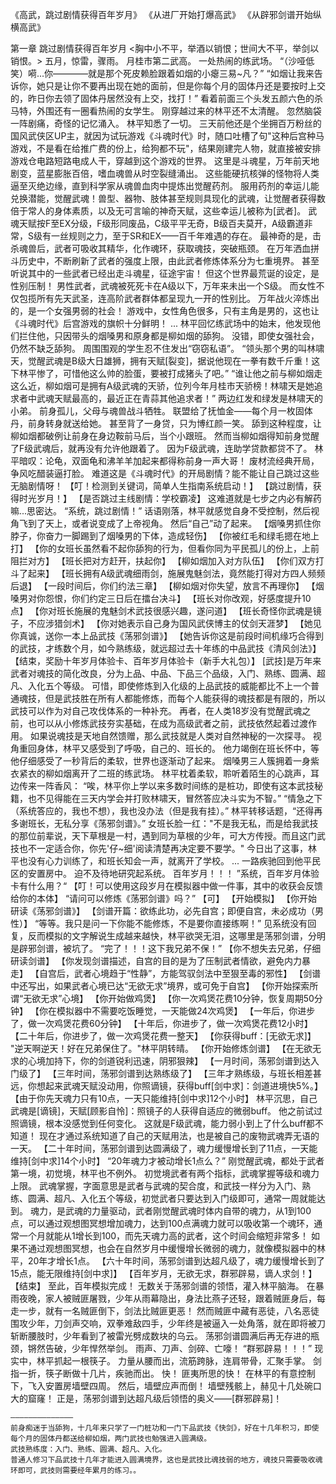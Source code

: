 《高武，跳过剧情获得百年岁月》
《从进厂开始打爆高武》
《从辟邪剑谱开始纵横高武》


第一章 跳过剧情获得百年岁月
    <胸中小不平，举酒以销恨；世间大不平，举剑以销恨。>
    五月，惊雷，骤雨。
    月桂市第二武高。
    一处热闹的练武场。
    “（沙哑低笑）嗬...你————就是那个死皮赖脸跟着如烟的小瘪三易~凡？”
    “如烟让我来告诉你，她只是让你不要再出现在她的面前，但是你每个月的固体丹还是要按时上交的，昨日你去领了固体丹居然没有上交，找打！”
    看着前面三个头发五颜六色的杀马特，外围还有一圈看热闹的女学生。
    刚穿越过来的林平还不太清醒。
    忽然脑袋一阵剧痛，奇怪的记忆涌入。
    林平知悉了一切。
    三天前他还是个坐拥百万粉丝的国风武侠区UP主，就因为试玩游戏《斗魂时代》时，随口吐槽了句"这种后宫种马游戏，不是看在给推广费的份上，给狗都不玩"，结果刚建完人物，就直接被安排游戏仓电路短路电成人干，穿越到这个游戏的世界。
    这里是斗魂星，万年前天地剧变，蓝星膨胀百倍，嗜血魂兽从时空裂缝涌出。
    这些能硬抗核弹的怪物将人类逼至灭绝边缘，直到科学家从魂兽血肉中提炼出觉醒药剂。
    服用药剂的幸运儿能兑换潜能，觉醒武魂！兽型、器物、肢体甚至规则具现化的武魂，让觉醒者获得数倍于常人的身体素质，以及无可言喻的神奇天赋，这些幸运儿被称为[武者]。
    武魂天赋按F至EX分级，F级形同废品，C级平平无奇，B级百夫莫开，A级霸道非常，S级有一丝规则之力，至于SR和EX——百千年难遇的存在。
    最神奇的是，击杀魂兽后，武者可吸收其精华，化作魂环，获取魂技，突破瓶颈。
    在万年洒血拼斗历史中，不断刷新了武者的强度上限，由此武者修炼体系分为七重境界。
    甚至听说其中的一些武者已经出走斗魂星，征途宇宙！
    但这个世界最荒诞的设定，是性别压制！
    男性武者，武魂被死死卡在A级以下，万年来未出一个S级。
    而女性不仅包揽所有先天武圣，连高阶武者群体都呈现九一开的性别比。
    万年战火淬炼出的，是一个女强男弱的社会！
    游戏中，女性角色很多，只有主角是男的，这也让《斗魂时代》后宫游戏的旗帜十分鲜明！
    ...
    林平回忆练武场中的始末，他发现他们拦住他，只因带头的烟嗓男和原身都是柳如烟的舔狗。
    没错，即使女强社会，仍然不缺乏舔狗。
    周围围观的学生忍不住发出“窃窃私语”。
    “领头那个男的叫林啸天，觉醒武魂是B级大日雄狮，拥有天赋[裂变]，据说他现在一拳有数千斤重！这下林平惨了，可惜他这么帅的脸蛋，要被打成猪头了吧。”
    “谁让他之前与柳如烟走这么近，柳如烟可是拥有A级武魂的天骄，位列今年月桂市天骄榜！林啸天是她追求者中武魂天赋最高的，最近正在青蒜其他追求者！”
    两边红发和绿发是林啸天的小弟。
    前身孤儿，父母与魂兽战斗牺牲。
    联盟给了抚恤金——每个月一枚固体丹，前身转身就送给她。
    甚至背了一身贷，只为博红颜一笑。
    舔到这种程度，让柳如烟都破例让前身在身边鞍前马后，当个小跟班。
    然而当柳如烟得知前身觉醒了F级武魂后，就再没有允许他跟着了。
    因为F级武魂，连助学贷款都贷不了。
    林平暗叹：论龟，双面龟和沸羊羊加起来都得称前身一声大哥！
    废材流经典开局，争风吃醋装逼打脸。
    难道这是《斗魂时代》的开局剧情？能不能让自己跳过这些无脑剧情呀！
    【叮！检测到关键词，简单人生指南系统启动！】
    【跳过剧情，获得时光岁月！】
    【是否跳过主线剧情：学校霸凌】
    这难道就是七步之内必有解药嘛...思密达。
    “系统，跳过剧情！”
    话语刚落，林平就感觉自身不受控制，然后视角飞到了天上，或者说变成了上帝视角。
    然后“自己”动了起来。
    【烟嗓男抓住你脖子，你奋力一脚踢到了烟嗓男的下体，造成轻伤】
    【你被红毛和绿毛摁在地上打】
    【你的女班长虽然看不起你舔狗的行为，但看你同为平民孤儿的份上，上前阻拦对方】
    【班长把对方赶开，扶起你】
    【柳如烟加入对方队伍】
    【你们双方打斗了起来】
    【班长拥有A级武魂细雨剑，施展鬼魅剑法，竟然能打得对方四人频频后退】
    【一段时间后，你们约法三章】
    【柳如烟对你失望，放言不再理你】
    【烟嗓男对你怨恨，你们约定三日后在擂台决斗】
    【班长对你改观，好感度提升10点】
    【你对班长施展的鬼魅剑术武技很感兴趣，遂问道】
    【班长奇怪你武魂是镜子，不应涉猎剑术】
    【你对她表示自己身为国风武侠博主的仗剑天涯梦】
    【她见你真诚，送你一本上品武技《荡邪剑谱》】
    【她告诉你这是前段时间机缘巧合得到的武技，才练数个月，如今熟练级，就远超过去十年练的中品武技《清风剑法》】
    【结束，奖励十年岁月体验卡、百年岁月体验卡（新手大礼包）】
    [武技]是万年来武者对魂技的简化改良，分为上品、中品、下品三个品级，入门、熟练、圆满、超凡、入化五个等级。
    可惜，即使修炼到入化级的上品武技的威能都比不上一个普通魂技，但是武技胜在所有人都能修炼，而每个人能获得的魂技都是有限的，所以武技可以作为对自己攻伐体系的一种补充。
    再者，在人类18岁没有觉醒武魂之前，也可以从小修炼武技夯实基础，在成为高级武者之前，武技依然起着过渡作用。
    如果说魂技是天地自然馈赠，那么武技就是人类对自然神秘的一次探寻。
    视角重回身体，林平又感受到了呼吸，自己的、班长的。
    他力竭倒在班长怀中，等他仔细感受了一秒背后的柔软，世界也逐渐动了起来。
    烟嗓男三人簇拥着一身紫衣紧衣的柳如烟离开了二班的练武场。
    林平枕着柔软，聆听着陌生的心跳声，耳边传来一阵香风：
    “唉，林平你上学以来多数时间练的是桩功，即使有这本武技秘籍，也不见得能在三天内学会并打败林啸天，冒然答应决斗实为不智。”
    “情急之下（系统答应的，我也不想），我也没办法（但是我有挂）。”
    林平转移话题，“还得再多谢班长，无私分享《荡邪剑谱》。”
    女班长脸一红："不是我无私，而是给我武技的那位前辈说，天下草根是一村，遇到同为草根的少年，可大方传授。而且这门武技也不一定适合你，你先'仔~细'阅读清楚再决定要不要学。"
    今日出了这事，林平也没有心力训练了，和班长知会一声，就离开了学校。
    ...
    一路疾驰回到他平民区的安置房中。
    迫不及待地研究起系统。
    百年岁月！！！
    ”系统，百年岁月体验卡有什么用？“
    【叮！可以使用这段岁月在模拟器中做一件事，其中的收获会反馈给你的本体】
    “请问可以修炼《荡邪剑谱》吗？”
    【可】
    【开始模拟】
    【你开始研读《荡邪剑谱》】
    【剑谱开篇：欲练此功，必先自宫；即便自宫，未必成功（男性）】
    “等等。我只是问一下你能不能修炼，不是要你直接练啊！”
    见系统没有回复，反而模拟的文字解说生成越来越快，林平欲哭无泪，这哪里是荡邪剑谱，分明是辟邪剑谱，被坑了。
    “完了！！！这下我兄弟不保！”
    【你不想失去兄弟，仔细研读剑谱】
    【你发现剑谱描述，自宫的目的是为了压制武者情欲，避免内力暴走】
    【自宫后，武者心境趋于“性静”，方能驾驭剑法中至狠至毒的邪性】
    【剑谱中还写出，如果武者心境已达“无欲无求”境界，或可免于自宫】
    【你开始探索所谓“无欲无求”心境】
    【你开始做鸡煲】
    【你一次鸡煲花费10分钟，恢复周期50分钟】
    【你在模拟器中不需要吃饭睡觉，一天能做24次鸡煲】
    【一年后，你进步了，做一次鸡煲花费60分钟】
    【十年后，你进步了，做一次鸡煲花费12小时】
    【二十年后，你进步了，做一次鸡煲花费一整天】
    【你获得buff：[无欲无求]】
    "逆天啊逆天！好在兄弟保住了。"林平阴转晴。
    【你开始修炼剑谱】
    【在无欲无求的心境加持下，你的剑道锐利迅速，阴邪狠辣】
    【一月时间，荡邪剑谱到达入门级了】
    【三年时间，荡邪剑谱到达熟练级了】
    【三年才熟练级，与班长相差甚远，你想起来武魂天赋没动用，你照谪镜，获得buff[剑中求]：剑道进境快5%。】
    【由于你先天魂力只有10点，一天只能维持[剑中求]12个小时】
    林平沉思，自己武魂是[谪镜]，天赋[顾影自怜]：照镜子的人获得自适应的微弱buff。
    他之前试过照谪镜，根本没感觉到任何变化。
    这就是F级武魂，能力弱小到上了什么buff都不知道！
    现在才通过系统知道了自己的天赋用法，也是被自己的废物武魂弄无语的一天。
    【二十年时间，荡邪剑谱到达圆满级了，魂力缓慢增长到了11点，一天能维持[剑中求]14个小时】
    “20年魂力才被动增长1点么？”
    刚觉醒武魂，都处于武者第一境，初觉境，林平也不例外。
    初觉境武者有两个指标，武魂掌握等级和魂力上限。
    武魂掌握，字面意思是武者与武魂的契合度，和武技一样分为入门、熟练、圆满、超凡、入化五个等级，初觉武者只要达到入门级即可，通常一周就能达到。
    魂力，是武魂的力量驱动，武者刚觉醒武魂时体内自带的魂力，从1到100点，可以通过观想图冥想增加魂力，达到100点满魂力就可以吸收第一个魂环，通常一个月就能从1增长到100，而先天魂力高的武者，这个时间会缩短非常多！
    如果不通过观想图冥想，也会在自然岁月中缓慢增长微弱的魂力，就像模拟器中的林平，20年才增长1点。
    【六十年时间，荡邪剑谱到达超凡级了，魂力缓慢增长到了15点，能无限维持[剑中求]】
    【百年岁月，无欲无求，群邪辟易，谪人求剑！】
    【结束】
    至此，百年模拟完成！
    无数关于荡邪剑谱的领悟，灌入林平脑海。
    在暴雨夜晚，家人被贼匪屠戮，少年从雨幕隐出，身法比燕子还轻，跟着贼匪身后，每走一步，就有一名贼匪倒下，剑法比贼匪更恶！
    然而贼匪中藏有恶徒，八名恶徒围攻少年，刀剑声交响，双拳难敌四手，少年终是被逼入一处角落，就在即将被刀斩断腰肢时，少年看到了被雷光劈成数块的乌云。
    荡邪剑谱圆满后再无存进的瓶颈，锵然告破，少年悍然举剑。
    雨声、刀声、剑碎、亡嚎！
    “群邪辟易！！！”
    现实中，林平抓起一根筷子。
    力量从腰而出，流筋跨脉，连肩带骨，汇聚手掌。
    剑指一折，筷子断做十几片，疾驰而出。
    快！
    匪夷所思的快！
    在林平的有意控制下，飞入安置房墙壁四周。
    然后，墙壁应声而倒！
    墙壁残骸上，赫见十几处碗口大的窟窿！
    正是，荡邪剑谱到达超凡级后领悟的奥义——[群邪辟易]！
    
    

    ——————————————
    前身痴迷于当舔狗，十几年来只学了一门桩功和一门下品武技《快剑》，好在十几年积习，即使每个月的固体丹都送给柳如烟，两门武技也勉强进入圆满级。
    武技熟练度：入门、熟练、圆满、超凡、入化。
    普通人修习下品武技十几年才能进入圆满境界，这也是武技比魂技弱的地方，魂技只需要吸收魂环即可，武技则需要经年累月的练习。。
   
    
    
